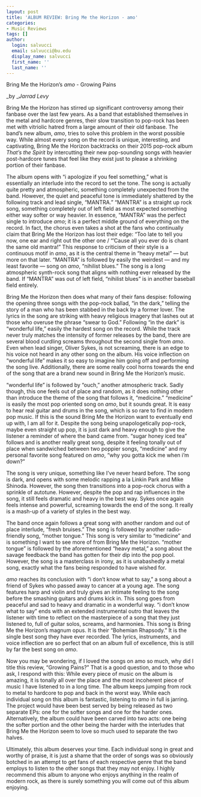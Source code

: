 ```yaml
---
layout: post
title: 'ALBUM REVIEW: Bring Me the Horizon - amo'
categories:
- Music Reviews
tags: []
author:
  login: salvucci
  email: salvucci@bu.edu
  display_name: salvucci
  first_name: ''
  last_name: ''
---
```

Bring Me the Horizon’s _amo_ - Growing Pains

_by __Jarrad Levy_

Bring Me the Horizon has stirred up significant controversy among their fanbase over the last few years. As a band that established themselves in the metal and hardcore genres, their slow transition to pop-rock has been met with vitriolic hatred from a large amount of their old fanbase. The band’s new album, _amo_, tries to solve this problem in the worst possible way. While almost every song on the record is unique, interesting, and captivating, Bring Me the Horizon backtracks on their 2015 pop-rock album _That’s the Spirit_ by intercutting their new pop-sounding songs with heavier post-hardcore tunes that feel like they exist just to please a shrinking portion of their fanbase.

The album opens with “i apologize if you feel something,” what is essentially an interlude into the record to set the tone. The song is actually quite pretty and atmospheric, something completely unexpected from the band. However, the quiet and peaceful tone is immediately shattered by the following track and lead single, “MANTRA.” “MANTRA” is a straight up rock song, something completely out of left field as most expected something either way softer or way heavier. In essence, “MANTRA” was the perfect single to introduce _amo_; it is a perfect middle ground of everything on the record. In fact, the chorus even takes a shot at the fans who continually claim that Bring Me the Horizon has lost their edge: “Too late to tell you now, one ear and right out the other one / “’Cause all you ever do is chant the same old mantra!” This response to criticism of their style is a continuous motif in _amo_, as it is the central theme in “heavy metal” — but more on that later. “MANTRA” is followed by easily the weirdest — and my least favorite — song on _amo_, “nihilist blues.” The song is a long atmospheric synth-rock song that aligns with nothing ever released by the band. If “MANTRA” was out of left field, “nihilist blues” is in another baseball field entirely.

Bring Me the Horizon then does what many of their fans despise: following the opening three songs with the pop-rock ballad, “in the dark,” telling the story of a man who has been stabbed in the back by a former lover. The lyrics in the song are striking with heavy religious imagery that lashes out at those who overuse the phrase “swear to God.” Following “in the dark” is “wonderful life,” easily the hardest song on the record. While the track never truly matches the intensity of former releases by the band, there are several blood curdling screams throughout the second single from _amo_. Even when lead singer, Oliver Sykes, is not screaming, there is an edge to his voice not heard in any other song on the album. His voice inflection on “wonderful life” makes it so easy to imagine him going off and performing the song live. Additionally, there are some really cool horns towards the end of the song that are a brand new sound in Bring Me the Horizon’s music.

“wonderful life” is followed by “ouch,” another atmospheric track. Sadly though, this one feels out of place and random, as it does nothing other than introduce the theme of the song that follows it, “medicine.” “medicine” is easily the most pop oriented song on _amo_, but it sounds great. It is easy to hear real guitar and drums in the song, which is so rare to find in modern pop music. If this is the sound Bring Me the Horizon want to eventually end up with, I am all for it. Despite the song being unapologetically pop-rock, maybe even straight up pop, it is just dark and heavy enough to give the listener a reminder of where the band came from. “sugar honey iced tea” follows and is another really great song, despite it feeling tonally out of place when sandwiched between two poppier songs, “medicine” and my personal favorite song featured on _amo_, “why you gotta kick me when i’m down?”

The song is very unique, something like I’ve never heard before. The song is dark, and opens with some melodic rapping a la Linkin Park and Mike Shinoda. However, the song then transitions into a pop-rock chorus with a sprinkle of autotune. However, despite the pop and rap influences in the song, it still feels dramatic and heavy in the best way. Sykes once again feels intense and powerful, screaming towards the end of the song. It really is a mash-up of a variety of styles in the best way.

The band once again follows a great song with another random and out of place interlude, “fresh bruises.” The song is followed by another radio-friendly song, “mother tongue.” This song is very similar to “medicine” and is something I want to see more of from Bring Me the Horizon. “mother tongue” is followed by the aforementioned “heavy metal,” a song about the savage feedback the band has gotten for their dip into the pop pool. However, the song is a masterclass in irony, as it is unabashedly a metal song, exactly what the fans being responded to have wished for.

_amo_ reaches its conclusion with “i don’t know what to say,” a song about a friend of Sykes who passed away to cancer at a young age. The song features harp and violin and truly gives an intimate feeling to the song before the smashing guitars and drums kick in. This song goes from peaceful and sad to heavy and dramatic in a wonderful way. “i don’t know what to say” ends with an extended instrumental outro that leaves the listener with time to reflect on the masterpiece of a song that they just listened to, full of guitar solos, screams, and harmonies. This song is Bring Me the Horizon’s magnum opus. It is their “Bohemian Rhapsody.” It is the single best song they have ever recorded. The lyrics, instruments, and voice inflection are so perfect that on an album full of excellence, this is still by far the best song on _amo_.

Now you may be wondering, if I loved the songs on amo so much, why did I title this review, “Growing Pains?” That is a good question, and to those who ask, I respond with this: While every piece of music on the album is amazing, it is tonally all over the place and the most incoherent piece of music I have listened to in a long time. The album keeps jumping from rock to metal to hardcore to pop and back in the worst way. While each individual song on this album is fantastic, listening to _amo_ in full is jarring. The project would have been best served by being released as two separate EPs: one for the softer songs and one for the harder ones. Alternatively, the album could have been carved into two acts: one being the softer portion and the other being the harder with the interludes that Bring Me the Horizon seem to love so much used to separate the two halves.

Ultimately, this album deserves your time. Each individual song in great and worthy of praise, it is just a shame that the order of songs was so obviously botched in an attempt to get fans of each respective genre that the band employs to listen to the other songs that they may not enjoy. I highly recommend this album to anyone who enjoys anything in the realm of modern rock, as there is surely something you will come out of this album enjoying.